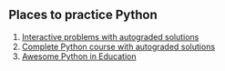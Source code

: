 Places to practice Python
-------

1. [Interactive problems with autograded solutions](https://www.learnpython.org/)
2. [Complete Python course with autograded solutions](https://repl.it/community/classrooms/17929)
1. [Awesome Python in Education](https://github.com/quobit/awesome-python-in-education) 